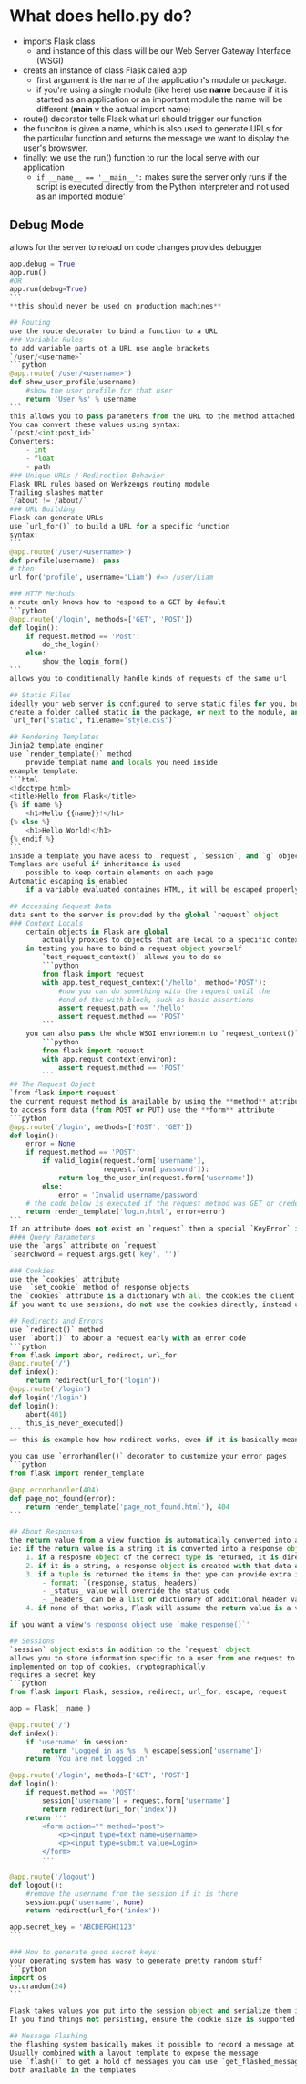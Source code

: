 # What does hello.py do?
- imports Flask class
    - and instance of this class will be our Web Server Gateway Interface (WSGI)
- creats an instance of class Flask called app
    - first argument is the name of the application's module or package. 
    - if you're using a single module (like here) use __name__ because if it is started as an application or an important module the name will be different (__main__ v the actual import name)
- route() decorator tells Flask what url should trigger our function
- the funciton is given a name, which is also used to generate URLs for the particular function and returns the message we want to display the user's browswer.
- finally: we use the run() function to run the local serve with our application
    - `if __name__ == '__main__':` makes sure the server only runs if the script is executed directly from the Python interpreter and not used as an imported module'

## Debug Mode
allows for the server to reload on code changes
provides debugger
````python
app.debug = True
app.run()
#OR
app.run(debug=True)
```
**this should never be used on production machines**

## Routing
use the route decorator to bind a function to a URL
### Variable Rules
to add variable parts ot a URL use angle brackets
`/user/<username>`
```python
@app.route('/user/<username>')
def show_user_profile(username):
    #show the user profile for that user
    return 'User %s' % username
```
this allows you to pass parameters from the URL to the method attached at that URL
You can convert these values using syntax:
`/post/<int:post_id>`
Converters:
    - int
    - float
    - path
### Unique URLs / Redirection Behavior
Flask URL rules based on Werkzeugs routing module
Trailing slashes matter
`/about != /about/`
### URL Building
Flask can generate URLs
use `url_for()` to build a URL for a specific function
syntax:
```
@app.route('/user/<username>')
def profile(username): pass
# then
url_for('profile', username='Liam') #=> /user/Liam

### HTTP Methods
a route only knows how to respond to a GET by default
```python
@app.route('/login', methods=['GET', 'POST'])
def login():
    if request.method == 'Post':
        do_the_login()
    else:
        show_the_login_form()
```
allows you to conditionally handle kinds of requests of the same url

## Static Files
ideally your web server is configured to serve static files for you, but during development Flask can do this
create a folder called static in the package, or next to the module, and it will be available at /static ont he application
`url_for('static', filename='style.css')`

## Rendering Templates
Jinja2 template enginer
use `render_template()` method
    provide templat name and locals you need inside
example template:
```html
<!doctype html>
<title>Hello from Flask</title>
{% if name %}
    <h1>Hello {{name}}!</h1>
{% else %}
    <h1>Hello World!</h1>
{% endif %}
```
inside a template you have acess to `request`, `session`, and `g` objects as well as `get_flashed_messages()` function
Templaes are useful if inheritance is used
    possible to keep certain elements on each page
Automatic escaping is enabled
    if a variable evaluated containes HTML, it will be escaped properly

## Accessing Request Data
data sent to the server is provided by the global `request` object
### Context Locals
    certain objects in Flask are global
        actually proxies to objects that are local to a specific context
    in testing you have to bind a request object yourself
        `test_request_context()` allows you to do so
        ```python
        from flask import request
        with app.test_request_context('/hello', method='POST'):
            #now you can do something with the request until the
            #end of the with block, suck as basic assertions
            assert request.path == '/hello'
            assert request.method == 'POST'
        ```
    you can also pass the whole WSGI envrionemtn to `request_context()` method
        ```python
        from flask import request
        with app.requst_context(environ):
            assert request.method == 'POST'
        ```
## The Request Object
`from flask import request`
the current request method is available by using the **method** attribute
to access form data (from POST or PUT) use the **form** attribute
```python
@app.route('/login', methods=['POST', 'GET'])
def login():
    error = None
    if request.method == 'POST':
        if valid_login(request.form['username'],
                       request.form['password']):
            return log_the_user_in(request.form['username'])
        else:
            error = 'Invalid username/password'
    # the code below is executed if the request method was GET or credentials invalid
    return render_template('login.html', error=error)
```
If an attribute does not exist on `request` then a special `KeyError` is raised, if you do not catch it HTTP 400 Bad Request error page is shown instead
#### Query Parameters
use the `args` attribute on `request`
`searchword = request.args.get('key', '')`

### Cookies
use the `cookies` attribute
use  `set_cookie` method of response objects
the `cookies` attribute is a dictionary wth all the cookies the client transmits
if you want to use sessions, do not use the cookies directly, instead use the Sessions in Flask that add security on top of cookies

## Redirects and Errors
use `redirect()` method
user `abort()` to abour a request early with an error code
```python
from flask import abor, redirect, url_for
@app.route('/')
def index():
    return redirect(url_for('login'))
@app.route('/login')
def login('/login')
def login():
    abort(401)
    this_is_never_executed()
```
=> this is example how how redirect works, even if it is basically meaningless

you can use `errorhandler()` decorator to customize your error pages
```python
from flask import render_template

@app.errorhandler(404)
def page_not_found(error):
    return render_template('page_not_found.html'), 404
```

## About Responses
the return value from a view function is automatically converted into a response object
ie: if the return value is a string it is converted into a response object with the string as the response body, a 200 OK error code, and a text/html mimetype
    1. if a resposne object of the correct type is returned, it is directly return from the view
    2. if it is a string, a response object is created with that data and the default params
    3. if a tuple is returned the items in thet ype can provide extra info
        - format: `(response, status, headers)`
        - _status_ value will override the status code
        - _headers_ can be a list or dictionary of additional header values
    4. if none of that works, Flask will assume the return value is a valid WSGI app and convert it to a response object

if you want a view's response object use `make_response()`'

## Sessions
`session` object exists in addition to the `request` object
allows you to store information specific to a user from one request to the next
implemented on top of cookies, cryptographically
requires a secret key
```python
from flask import Flask, session, redirect, url_for, escape, request

app = Flask(__name_)

@app.route('/')
def index():
    if 'username' in session:
        return 'Logged in as %s' % escape(session['username'])
    return 'You are not logged in'

@app.route('/login', methods=['GET', 'POST']
def login():
    if request.method == 'POST':
        session['username'] = request.form['username']
        return redirect(url_for('index'))
    return '''
        <form action="" method="post">
            <p><input type=text name=username>
            <p><input type=submit value=Login>
        </form>
        '''

@app.route('/logout')
def logout():
    #remove the username from the session if it is there
    session.pop('username', None)
    return redirect(url_for('index'))

app.secret_key = 'ABCDEFGHI123'
```

### How to generate good secret keys:
your operating system has wasy to generate pretty random stuff
```python
import os
os.urandom(24)
```

Flask takes values you put into the session object and serialize them into a cookie
If you find things not persisting, ensure the cookie size is supported by the browser

## Message Flashing
the flashing system basically makes it possible to record a message at the end of a request and access it on the next (and only the next) request
Usually combined with a layout template to expose the message
use `flash()` to get a hold of messages you can use `get_flashed_messages()`
both available in the templates


